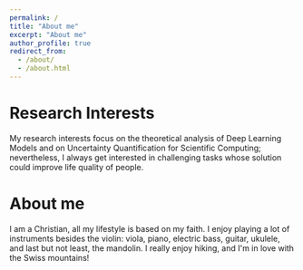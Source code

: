 ```yaml
---
permalink: /
title: "About me"
excerpt: "About me"
author_profile: true
redirect_from: 
  - /about/
  - /about.html
---
```


<h1>Research Interests</h1>

My research interests focus on the theoretical analysis of Deep Learning Models and on Uncertainty Quantification for Scientific Computing; nevertheless, I always get interested in challenging tasks whose solution could improve life quality of people.

<h1>About me</h1>

I am a Christian, all my lifestyle is based on my faith. I enjoy playing a lot of instruments besides the violin: viola, piano, electric bass, guitar, ukulele, and last but not least, the mandolin. I really enjoy hiking, and I'm in love with the Swiss mountains!

<!-- PROVAAAAA
I am an <b>assistant professor (RtdA)</b> at the Department of Mathematics "Tullio Levi-Civita", University of Padua (Italy).
  
I received the <b>Bachelor degree</b> from the University of Pisa, Italy (2013) and the <b>Master degree</b> from the University of Padua, Italy (2016), both in Mathematics. I then pursued the <b>Doctoral degree</b> in Mathematical Sciences (Curriculum Computational Mathematics) from the University of Padua, Italy (2020).

My PhD thesis was focused on the modeling of shallow-water equations on general topography and on the implementation of suitable numerical schemes.

After the PhD, in 2020, I collaborated as <b>postdoctoral fellow</b> with the Department of Geosciences at the University of Padua, working on the modeling of 2D and 3D flow and transport equations in porous media in the presence of anisotropy. From April 2021 to March 2023, I was <b>Research Associate</b> at the Institute of Scientific Computing at TU Dresden (Germany), working in the research project group ["FOR3013: Vector and Tensor Valued Surface PDEs"](https://for3013.webspace.tu-dresden.de/). Since April 2023, I am holding the current position, within the [“RETURN - multi-Risk sciEnce for resilienT commUnities undeR a changiNg climate”](https://www.fondazionereturn.it/) project, MUR-PNRR Extended Partnership PE3, funded by Next-Generation EU. -->
